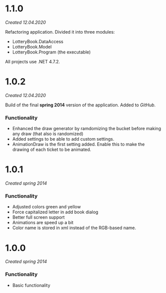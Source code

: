 # 1.1.0
*Created 12.04.2020*

Refactoring application. Divided it into three modules:
- LotteryBook.DataAccess
- LotteryBook.Model
- LotteryBook.Program (the executable)

All projects use .NET 4.7.2.

# 1.0.2
*Created 12.04.2020*

Build of the final **spring 2014** version of the application. 
Added to _GitHub_.

### Functionality
- Enhanced the draw generator by ramdomizing the bucket before making
  any draw (that also is randomized)
- Added settings to be able to add custom settings.
- AnimationDraw is the first setting added. Enable this to make the drawing of
  each ticket to be animated.
  
# 1.0.1
*Created spring 2014*

### Functionality
- Adjusted colors green and yellow
- Force capitalized letter in add book dialog
- Better full screen support
- Animations are speed up a bit
- Color name is stored in xml instead of the RGB-based name.

# 1.0.0
*Created spring 2014*

### Functionality
- Basic functionality